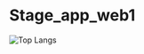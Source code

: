 # Stage_app_web1

![Top Langs](https://github-readme-stats.vercel.app/api/top-langs/?username=Hamzaelghazouani1&exclude_repo=Projet-Gestion-Entreprise&repo=Stage_app_web1&theme=vue-dark)
